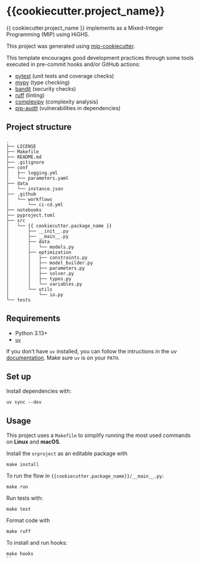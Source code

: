 # {{cookiecutter.project_name}}

{{ cookiecutter.project_name }} implements as a Mixed-Integer Programming (MIP) using HiGHS.

This project was generated using [mip-cookiecutter](https://github.com/your-username/mip-cookiecutter).

This template encourages good development practices through some tools executed in pre-commit hooks and/or GitHub actions:
- [pytest](https://github.com/pytest-dev/pytest) (unit tests and coverage checks)
- [mypy](https://github.com/python/mypy) (type checking)
- [bandit](https://github.com/PyCQA/bandit) (security checks)
- [ruff](https://github.com/astral-sh/ruff) (linting)
- [complexipy](https://github.com/rohaquinlop/complexipy) (complexity analysis)
- [pip-audit](https://github.com/pypa/pip-audit) (vulnerabilities in dependencies)

## Project structure

```text
.
├── LICENSE
├── Makefile
├── README.md
├── .gitignore
├── conf
│   ├── logging.yml
│   └── parameters.yaml
├── data
│   └── instance.json
├── .github
│   └── workflows
│       └── ci-cd.yml    
├── notebooks
├── pyproject.toml
├── src
│   └── {{ cookiecutter.package_name }}
│       ├── __init__.py
│       ├── __main__.py
│       ├── data
│       │   └── models.py
│       ├── optimization
│       │   ├── constraints.py
│       │   ├── model_builder.py
│       │   ├── parameters.py
│       │   ├── solver.py
│       │   ├── types.py
│       │   └── variables.py
│       └── utils
│           └── io.py
└── tests
```

## Requirements
- Python 3.13+
- [`uv`](https://github.com/astral-sh/uv)

If you don't have `uv` installed, you can follow the intructions in the uv [documentation](https://docs.astral.sh/uv/getting-started/installation/). Make sure `uv` is on your `PATH`.

## Set up

Install dependencies with:
```
uv sync --dev
```


## Usage

This project uses a `Makefile` to simplify running the most used commands on **Linux** and **macOS**.

Install the `orproject` as an editable package with

```
make install
```

To run the flow in `{{cookiecutter.package_name}}/__main__.py`:

```
make run
```


Run tests with:
```
make test
```

Format code with
```
make ruff
```

To install and run hooks:
```
make hooks
``
